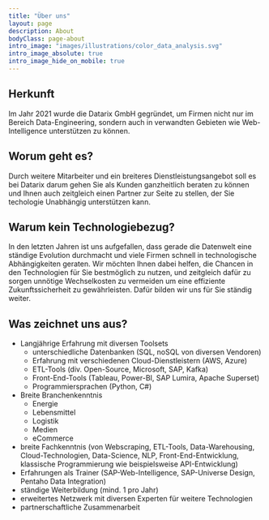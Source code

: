 ```yaml
---
title: "Über uns"
layout: page
description: About
bodyClass: page-about
intro_image: "images/illustrations/color_data_analysis.svg"
intro_image_absolute: true
intro_image_hide_on_mobile: true
---
```


## Herkunft
Im Jahr 2021 wurde die Datarix GmbH gegründet, um Firmen nicht nur im Bereich Data-Engineering, sondern auch in verwandten Gebieten wie Web-Intelligence unterstützen zu können.

## Worum geht es?
Durch weitere Mitarbeiter und ein breiteres Dienstleistungsangebot soll es bei Datarix darum gehen Sie als Kunden ganzheitlich beraten zu können und Ihnen auch zeitgleich einen Partner zur Seite zu stellen, der Sie techologie Unabhängig unterstützen kann.

## Warum kein Technologiebezug?
In den letzten Jahren ist uns aufgefallen, dass gerade die Datenwelt eine ständige Evolution durchmacht und viele Firmen schnell in technologische Abhängigkeiten geraten. Wir möchten Ihnen dabei helfen, die Chancen in den Technologien für Sie bestmöglich zu nutzen, und zeitgleich dafür zu sorgen unnötige Wechselkosten zu vermeiden um eine effiziente Zukunftssicherheit zu gewährleisten. Dafür bilden wir uns für Sie ständig weiter.

## Was zeichnet uns aus?
- Langjährige Erfahrung mit diversen Toolsets
    - unterschiedliche Datenbanken (SQL, noSQL von diversen Vendoren)
    - Erfahrung mit verschiedenen Cloud-Dienstleistern (AWS, Azure)
    - ETL-Tools (div. Open-Source, Microsoft, SAP, Kafka)
    - Front-End-Tools (Tableau, Power-BI, SAP Lumira, Apache Superset)
    - Programmiersprachen (Python, C#)
- Breite Branchenkenntnis
    - Energie
    - Lebensmittel
    - Logistik
    - Medien
    - eCommerce
- breite Fachkenntnis (von Webscraping, ETL-Tools, Data-Warehousing, Cloud-Technologien, Data-Science, NLP, Front-End-Entwicklung, klassische Programmierung wie beispielsweise API-Entwicklung)
- Erfahrungen als Trainer (SAP-Web-Intelligence, SAP-Universe Design, Pentaho Data Integration)
- ständige Weiterbildung (mind. 1 pro Jahr)
- erweitertes Netzwerk mit diversen Experten für weitere Technologien
- partnerschaftliche Zusammenarbeit